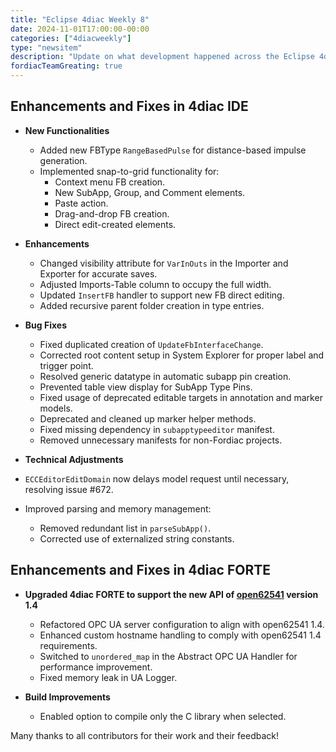 ```yaml
---
title: "Eclipse 4diac Weekly 8"
date: 2024-11-01T17:00:00-00:00
categories: ["4diacweekly"]
type: "newsitem"
description: "Update on what development happened across the Eclipse 4diac project in the week from October 25 to November 1, 2024."
fordiacTeamGreating: true
---
```


## Enhancements and Fixes in 4diac IDE
- **New Functionalities**
  - Added new FBType `RangeBasedPulse` for distance-based impulse generation.
  - Implemented snap-to-grid functionality for:
    - Context menu FB creation.
    - New SubApp, Group, and Comment elements.
    - Paste action.
    - Drag-and-drop FB creation.
    - Direct edit-created elements.

- **Enhancements**
  - Changed visibility attribute for `VarInOuts` in the Importer and Exporter for accurate saves.
  - Adjusted Imports-Table column to occupy the full width.
  - Updated `InsertFB` handler to support new FB direct editing.
  - Added recursive parent folder creation in type entries.

- **Bug Fixes**
  - Fixed duplicated creation of `UpdateFbInterfaceChange`.
  - Corrected root content setup in System Explorer for proper label and trigger point.
  - Resolved generic datatype in automatic subapp pin creation.
  - Prevented table view display for SubApp Type Pins.
  - Fixed usage of deprecated editable targets in annotation and marker models.
  - Deprecated and cleaned up marker helper methods.
  - Fixed missing dependency in `subapptypeeditor` manifest.
  - Removed unnecessary manifests for non-Fordiac projects.
  
 - **Technical Adjustments**
  - `ECCEditorEditDomain` now delays model request until necessary, resolving issue #672.
  - Improved parsing and memory management:
    - Removed redundant list in `parseSubApp()`.
    - Corrected use of externalized string constants.

## Enhancements and Fixes in 4diac FORTE
- **Upgraded 4diac FORTE to support the new API of [open62541](https://www.open62541.org/) version 1.4**
  - Refactored OPC UA server configuration to align with open62541 1.4.
  - Enhanced custom hostname handling to comply with open62541 1.4 requirements.
  - Switched to `unordered_map` in the Abstract OPC UA Handler for performance improvement.
  - Fixed memory leak in UA Logger.

- **Build Improvements**
  - Enabled option to compile only the C library when selected.

Many thanks to all contributors for their work and their feedback!
